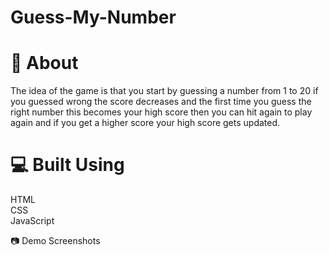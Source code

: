 # Guess-My-Number

# 📙 About
The idea of the game is that you start by guessing a number from 1 to 20 if you guessed wrong the score decreases and the first time you guess the right number this becomes your high score then you can hit again to play again and if you get a higher score your high score gets updated.

# 💻 Built Using
HTML <br />
CSS <br />
JavaScript

📷 Demo Screenshots

